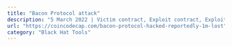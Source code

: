 ```yaml
---
title: "Bacon Protocol attack"
description: "5 March 2022 | Victim contract, Exploit contract, Exploit transaction"
url: "https://coincodecap.com/bacon-protocol-hacked-reportedly-1m-lost"
category: "Black Hat Tools"
---
```

